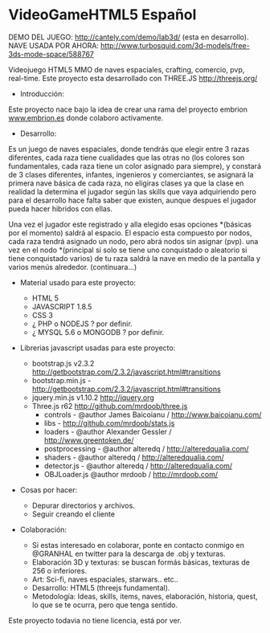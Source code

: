 VideoGameHTML5 Español
======================
DEMO DEL JUEGO: http://cantely.com/demo/lab3d/ (esta en desarrollo).<br>
NAVE USADA POR AHORA: http://www.turbosquid.com/3d-models/free-3ds-mode-space/588767

Videojuego HTML5 MMO de naves espaciales, crafting, comercio, pvp, real-time.
Este proyecto esta desarrollado con THREE.JS http://threejs.org/

- Introducción:

Este proyecto nace bajo la idea de crear una rama del proyecto embrion www.embrion.es donde colaboro activamente.

- Desarrollo:

Es un juego de naves espaciales, donde tendrás que elegir entre 3 razas diferentes, cada raza tiene cualidades que las otras no (los colores son fundamentales, cada raza tiene un color asignado para siempre), y constará de 3 clases diferentes, infantes, ingenieros y comerciantes, se asignará la primera nave básica de cada raza, no eligiras clases ya que la clase en realidad la determina el jugador según las skills que vaya adquiriendo pero para el desarrollo hace falta saber que existen, aunque despues el jugador pueda hacer hibridos con ellas.

Una vez el jugador este registrado y alla elegido esas opciones *(básicas por el momento) saldrá al espacio. El espacio esta compuesto por nodos, cada raza tendrá asignado un nodo, pero abrá nodos sin asignar (pvp). una vez en el nodo *(principal si solo se tiene uno conquistado o aleatorio si tiene conquistado varios) de tu raza saldrá la nave en medio de la pantalla y varios menús alrededor. (continuara...)

- Material usado para este proyecto:

  - HTML 5
  - JAVASCRIPT 1.8.5
  - CSS 3
  - ¿ PHP o NODEJS ? por definir.
  - ¿ MYSQL 5.6 o MONGODB ? por definir.

- Librerias javascript usadas para este proyecto:

  - bootstrap.js v2.3.2 http://getbootstrap.com/2.3.2/javascript.html#transitions 
  - bootstrap.min.js - http://getbootstrap.com/2.3.2/javascript.html#transitions
  - jquery.min.js v1.10.2 http://jquery.org
  - Three.js r62 http://github.com/mrdoob/three.js
    - controls - @author James Baicoianu / http://www.baicoianu.com/
    - libs - http://github.com/mrdoob/stats.js
    - loaders - @author Alexander Gessler / http://www.greentoken.de/
    - postprocessing - @author alteredq / http://alteredqualia.com/
    - shaders - @author alteredq / http://alteredqualia.com/
    - detector.js - @author alteredq / http://alteredqualia.com/
    - OBJLoader.js @author mrdoob / http://mrdoob.com/

- Cosas por hacer:

  - Depurar directorios y archivos.
  - Seguir creando el cliente

- Colaboración:
  - Si estas interesado en colaborar, ponte en contacto conmigo en @GRANHAL en twitter para la descarga de .obj y texturas.
  - Elaboración 3D y texturas: se buscan formás básicas, texturas de 256 o inferiores.
  - Art: Sci-fi, naves espaciales, starwars.. etc..
  - Desarrollo: HTML5 (threejs fundamental).
  - Metodología: Ideas, skills, items, naves, elaboración, historia, quest, lo que se te ocurra, pero que tenga sentido.
  
Este proyecto todavia no tiene licencia, está por ver.
